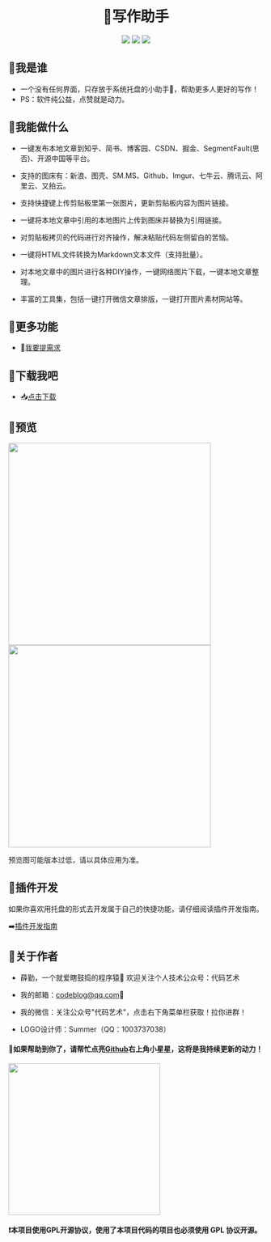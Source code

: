 <div align="center">
<h1>📝写作助手</h1>
<img src="https://img.shields.io/github/license/ystcode/BlogHelper"/>
<img src="https://img.shields.io/static/v1?label=electron&message=7.1.7&color="/>
<img src="https://img.shields.io/static/v1?label=mac|win|linux&message=7.1.7&color=yellow"/>
</div>

## 🚩我是谁

- 一个没有任何界面，只存放于系统托盘的小助手🌝，帮助更多人更好的写作！
- PS：软件纯公益，点赞就是动力。

## 🚩我能做什么

- 一键发布本地文章到知乎、简书、博客园、CSDN、掘金、SegmentFault(思否)、开源中国等平台。

- 支持的图床有：新浪、图壳、SM.MS、Github、Imgur、七牛云、腾讯云、阿里云、又拍云。

- 支持快捷键上传剪贴板里第一张图片，更新剪贴板内容为图片链接。

- 一键将本地文章中引用的本地图片上传到图床并替换为引用链接。

- 对剪贴板拷贝的代码进行对齐操作，解决粘贴代码左侧留白的苦恼。

- 一键将HTML文件转换为Markdown文本文件（支持批量）。

- 对本地文章中的图片进行各种DIY操作，一键网络图片下载，一键本地文章整理。

- 丰富的工具集，包括一键打开微信文章排版，一键打开图片素材网站等。

## 🚩更多功能

- 🙋[我要提需求](https://github.com/ystcode/BlogHelper/issues)

## 🚩下载我吧

- 📥[点击下载](https://github.com/ystcode/BlogHelper/releases)

## 🚩预览

<img src="https://imgkr.cn-bj.ufileos.com/c63683bc-5879-4cbf-941d-75bae971c64a.png" referrerpolicy="no-referrer" width="400px" />

<img src="https://imgkr.cn-bj.ufileos.com/38e06304-f5b1-46f1-a290-bbe451398bf1.png" referrerpolicy="no-referrer" width="400px"/>

预览图可能版本过低，请以具体应用为准。

## 🚩插件开发

如果你喜欢用托盘的形式去开发属于自己的快捷功能，请仔细阅读插件开发指南。

➡️[插件开发指南](./src/plugins/README.md)

## 🚩关于作者

- 薛勤，一个就爱瞎鼓捣的程序猿🐒 欢迎关注个人技术公众号：代码艺术

- 我的邮箱：[codeblog@qq.com](mailto:codeblog@qq.com)📩

- 我的微信：关注公众号"代码艺术"，点击右下角菜单栏获取！拉你进群！

- LOGO设计师：Summer（QQ：1003737038）

#### 📣如果帮助到你了，请帮忙点亮[Github](https://github.com/ystcode/BlogHelper)右上角小星星，这将是我持续更新的动力！

<img src="https://i.loli.net/2020/01/13/pPoFNwT6fKCZQ2i.png" width="300px" referrerpolicy="no-referrer">

#### ❗本项目使用GPL开源协议，使用了本项目代码的项目也必须使用 GPL 协议开源。
